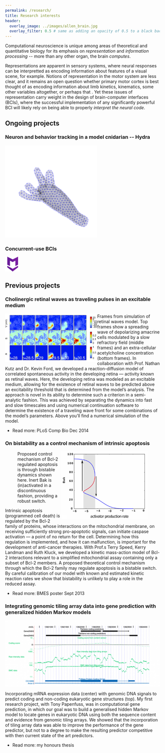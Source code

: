 ```yaml
---
permalink: /research/
title: Research interests
header:
  overlay_image: ../images/allen_brain.jpg
  overlay_filter: 0.5 # same as adding an opacity of 0.5 to a black background
---
```


Computational neuroscience is unique among areas of theoretical and quantitative biology for its emphasis on *representation* and *information processing* -- more than any other organ, the brain *computes*.

Representations are apparent in sensory systems, where neural responses can be interpretted as encoding information about features of a visual scene, for example. Notions of representation in the motor system are less clear, and it remains an open question whether primary motor cortex is best thought of as encoding information about limb kinetics, kinematics, some other variables altogether, or perhaps that . Yet these issues of representation carry weight in the design of brain-computer interfaces (BCIs), where the successful implementation of any significantly powerful BCI will likely rely on being able to properly *interpret the neural code*.



## Ongoing projects

### Neuron and behavior tracking in a model cnidarian -- Hydra

<img src="../images/hydra_wireframe_inverted.png" width="300">

### Concurrent-use BCIs

![bci](https://github.com/adam-p/markdown-here/raw/master/src/common/images/icon48.png "Logo Title Text 1")

## Previous projects

### Cholinergic retinal waves as traveling pulses in an excitable medium

<img src="../images/retinalwaves2.png" width="300" align="left">

Frames from simulation of retinal waves model. Top frames show a spreading wave of depolarizing amacrine cells modulated by a slow refractory field (middle frames) and an extra-cellular acetylcholine concentration (bottom frames).
In collaboration with Prof. Nathan Kutz and Dr. Kevin Ford, we developed a reaction-diffusion model of correlated spontaneous activity in the developing retina — activity known as retinal waves. Here, the developing retina was modeled as an excitable medium, allowing for the existence of retinal waves to be predicted above an excitability threshold that is determined from the model’s analysis. The approach is novel in its ability to determine such a criterion in a semi-analytic fashion. This was achieved by separating the dynamics into fast and slow timescales and using numerical continuation software to determine the existence of a traveling wave front for some combinations of the model’s parameters. Above you’ll find a numerical simulation of the model.

* Read more: PLoS Comp Bio Dec 2014

### On bistability as a control mechanism of intrinsic apoptosis

<figure class="image"><img src="../images/bcl2.png" width="280" align="right"><figcaption>Proposed control mechanism of Bcl-2 regulated apoptosis is through bistable dynamics shown here. Inert Bak is (in)activated in a discontinuous fashion, providing a robust switch.</figcaption></figure>

Intrinsic apoptosis (programmed cell death) is regulated by the Bcl-2 family of proteins, whose interactions on the mitochondrial membrane, on receiving sufficiently strong pro-apoptotic signals, can initiate caspase activation — a point of no return for the cell. Determining how this regulation is implemented, and how it can malfunction, is important for the development of anti-cancer therapies. With Prof.s Terry Speed, Kerry Landman and Ruth Kluck, we developed a kinetic mass-action model of Bcl-2 interactions relevant to a simplified mitochondrial assay containing only a subset of Bcl-2 members. A proposed theoretical control mechanism through which the Bcl-2 family may regulate apoptosis is a bistable switch. By careful calibration of our model with known and estimated kinetic reaction rates we show that bistability is unlikely to play a role in the reduced assay.

* Read more: BMES poster Sept 2013

### Integrating genomic tiling array data into gene prediction with generalized hidden Markov models

<center><img src="../images/tilegene-1024x438.png" width="600" align="middle"></center>

Incorporating mRNA expression data (center) with genomic DNA signals to predict coding and non-coding eukaryotic gene structures (top).
My first research project, with Tony Papenfuss, was in computational gene prediction, in which our goal was to build a generalised hidden Markov model to locate genes in eukaryotic DNA using both the sequence content and evidence from genomic tiling arrays. We showed that the incorporation of tiling array data was able to improve the performance of the gene predictor, but not to a degree to make the resulting predictor competitive with then current state of the art predictors.

* Read more: my honours thesis
